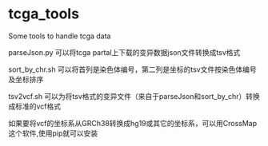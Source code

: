 # tcga_tools
Some tools to handle tcga data


parseJson.py 可以将tcga partal上下载的变异数据json文件转换成tsv格式

sort_by_chr.sh 可以将首列是染色体编号，第二列是坐标的tsv文件按染色体编号及坐标排序

tsv2vcf.sh 可以为将tsv格式的变异文件（来自于parseJson和sort_by_chr）转换成标准的vcf格式

如果要将vcf的坐标系从GRCh38转换成hg19或其它的坐标系，可以用CrossMap这个软件,使用pip就可以安装